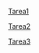 [Tarea1](tarea1_MiPrimeraPaginaWeb/Index.html)

[Tarea2](Tarea2_HTMLSemántico/Index.html)

[Tarea3](Tarea3_Listas/Listas_German.html)

